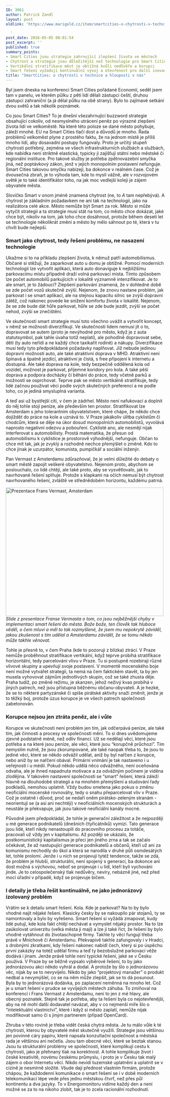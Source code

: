 ```yaml
---
ID: 3061
author: Patrick Zandl
layout: post
oldlink: 'https://www.marigold.cz/item/smartcities-o-chytrosti-v-technice-a-hlouposti-v-nas

  '
post_date: 2016-05-05 08:01:54
post_excerpt: ''
published: true
summary_points:
- Smart Cities jsou strategie zahrnující zlepšení života ve městech
- Chytrost a strategie jsou důležitější než technologie pro Smart Cities
- Vertikální stratifikace měst je obtížná kvůli nedůvěře a korupci
- Smart řešení vyžadují kontinuální vývoj a otevřenost pro další inovace
title: "SmartCities: o chytrosti v technice a hlouposti v nás"
---
```


<p>Byl jsem dneska na konferenci Smart Cities pořádané Economií, seděl jsem tam v panelu, ve kterém půlku z pěti lidí dělali zástupci čeští, druhou zástupci zahraniční (a já dělal půlku na obě strany). Bylo to zajímavé setkání dvou světů a tak několik poznámek. </p>


<!--more-->

<p>Co jsou Smart Cities? To je dnešní všezahrnující buzzword strategie obsahující cokoliv, od nesmyslného utrácení peněz po výrazné zlepšení života lidí ve velkoměstě. Na které této poloze se dané město pohybuje, záleží mnohé. EU na Smart Cities tlačí dost a důvodů je mnoho. Řada problémů velkoměst plyne z prostého faktu, že na jednom místě je příliš mnoho lidí, aby dosavadní postupy fungovaly. Proto je určitý stupeň chytrosti potřebný, zejména ve všech infrastrukturních službách a službách, kde nabídka není striktně elastická, typicky ji zajišťují státní nebo městské či regionální instituce. Pro takové služby je potřeba zpětnovazební smyčka jiná, než poptávkový zákon, jenž v jejich monopolním postavení nefunguje. Smart Cities takovou smyčku nabízejí, ba dokonce v reálném čase. Což je dvousečná zbraň, je to výhoda tam, kde to myslí vážně, ale v rozvojovém světě je to také identifikátor toho, na jak moc vedlejší koleji je zájem obyvatele města.</p>

<p>Slovíčko Smart v onom jméně znamená chytrost (ne, to <em>A</em> tam nepřebývá). A chytrost je základním požadavkem ne ani tak na technologii, jako na realizátora celé akce. Město nemůže být Smart za rok. Město si může vytyčit strategii a ta strategie musí stát na tom, co město chce dokázat, jaké chce být, nikoliv na tom, jak toho chce dosáhnout, protože během deseti let se technologie několikrát změní a město by mělo sáhnout po té, která v tu chvíli bude nejlepší.</p>

<h3>Smart jako chytrost, tedy řešení problému, ne nasazení technologie</h3>
<p>Ukažme si to na příkladu zlepšení života, k němuž patří automobilismus. Občané si stěžují, že zaparkovat auto u domu je obtížné. Pomocí moderních technologií lze vytvořit aplikaci, která auto donaviguje k nejbližšímu parkovacímu místu případně draží volná parkovací místa. Tímto způsobem lze počet automobilů parkujících v lokalitě významně intenzifikovat. Je to ale smart, je to žádoucí? Zlepšení parkování znamená, že v dohledné době se zde počet vozů skutečně zvýší. Nejenom, že znovu nastane problém, jak parkovat i se smart aplikací, ale na stejnou kapacitu silnic se zvýší dopravní zátěž, což nakonec povede ke snížení komfortu života v lokalitě. Nejenom, že se zde bude dát hůře parkovat, hůře se zde bude jezdit, zvýší se počet nehod, zvýší se znečištění.</p>

<p>Ve skutečnosti smart strategie musí toto všechno uvážit a vytvořit koncept, v němž se možnosti diverzifikují. Ve skutečnosti lidem nemusí jít o to, dopravovat se autem (proto je nevýhodné pro město, když je z auta statutsymbol, pak tahle úvaha totiž neplatí), ale pohodlně dopravovat sebe, děti (ty auto neřídí a ne každý chce taxikařit rodině) a nákupy. Diverzifikace musí tedy tyto předpokládané požadavky naplňovat. Již nebude jedinou dopravní možností auto, ale také atraktivní doprava v MHD. Atraktivní není špinavá a špatně jezdící, atraktivní je čistá, s free připojení k internetu a dostupná. Ale také doprava na kole, tedy bezpečně oddělená kola od vozidel, možnost je parkovat, příjemné koridory pro kola. A také pěší doprava a podpora docházky či běhání do práce, tedy včetně parků a možností se osprchovat. Teprve pak se město vertikálně stratifikuje, tedy lidé začnou používat věci podle svých skutečných preferencí a ne podle toho, co je jediná smysluplná varianta.</p>

<p>A teď asi už bystřejší cítí, v čem je zádrhel. Město není nafukovací a doplnit do něj tohle stojí peníze, ale především ten prostor. Stratifikovat lze Amsterdam s jeho tolerantním obyvatelstvem, které chápe, že někdo chce dojíždět do práce na kole a uznává to. V Praze jakákoliv úlitba cyklistům či chodcům, která se děje na úkor dosud monopolních automobilistů, vyvolává naprosto negativní odezvu a pobouření. Cyklisté ano, ale nesmějí nijak interferovat s automobilisty. Prostá matematika, že přesun od automobilismu k cyklistice je prostorově výhodnější, nefunguje. Občan to chce mít tak, jak je zvyklý a rozhodně nechce přemýšlet o změně. Kdo to chce jinak je uzurpátor, komunista, pumpičkář a sociální inženýr.</p>

<p>Pan Vermast z Amsterdamu zdůrazňoval, že je velmi důležité do debaty o smart městě zapojit veškeré obyvatelstvo. Nejenom proto, abychom se poslouchalo, co lidé chtějí, ale také proto, aby se vysvětlovalo, jak to navrhované řešení splňuje. Protože s klapkami na očích nemusí být chytrost navrhovaného řešení, zvláště ve střednědobém horizontu, každému patrná.</p>

<p><img title="IMG_0463.jpg" src="http://www.marigold.cz/wp-content/uploads/IMG_0463.jpg" alt="Prezentace Frans Vermast, Amsterdam" width="500" height="407" border="0" /><br /><em>Slide z presentace Franse Vermasta o tom, co jsou nejběžnější chyby v implementaci smart řešení do města. Bože bože, ten člověk tak hluboce věděl, o čem mluví a měl to tak rozmyšlené, že jsem mu nepokrytě záviděl, jakou zkušenost s tím udělal a Amsterdamu záviděl, že se tomu někdo může takhle věnovat. </em></p>

<p>Tohle je přesně to, v čem Praha (kde to pozoruji z blízka) ztrácí. V Praze nemůže proběhnout stratifikace vertikální, když teprve probíhá stratifikace horizontální, tedy parcelování vlivu v Praze. Tu si postupně rozebírají různé vlivové skupiny a upevňují svoje postavení. V momentě mocenského boje není možné vytvářet strategii, ta nemá na čem faktickém stavět, ta by jen musela vyhovovat zájmům jednotlivých skupin, což se také zhusta děje. Praha tudíž, po změně režimu, je skanzen, jehož neživý kvas probíhá v jiných patrech, než jsou přístupná běžnému občanu-obyvateli. A je hezké, že se to některé partyzánské či spíše pirátské aktivity snaží změnit, jenže je to těžký boj, protože úzus korupce je ve všech patrech společnosti zabetonován.</p>

<h3>Korupce nejsou jen ztráta peněz, ale i vůle</h3>
<p>Korupce ve skutečnosti není problém jen tím, jak odčerpává peníze, ale také tím, jak činnosti a procesy ve společnosti mění. To si dnes uvědomujeme zjevně podstatně méně, než odliv financí. Už se nedělají věci, které jsou potřeba a na které jsou peníze, ale věci, které jsou “korupčně průchozí”. Tím nemyslím nutně, že jsou zkorumpované, ale také naopak třeba to, že jsou to jediné věci, které se někdo odvážil udělat, aniž by byl nařčen z korupce, nebo aniž by se nařčení obával. Primární vnímání je tak nastaveno i u veřejnosti i u médií. Pokud někdo udělá něco odvážného, není oceňována odvaha, ale je ihned napadnuta motivace a za odvážným počinem je viděna zlodějina. V takovém nastavení společnosti se “smart” řešení, která záleží hlavně na dlouhodobé strategii a na mnohém přemýšlení a studování řady podkladů, nemohou uplatnit. Vždy budou smetena jako pokus o změnu neoficiální mocenské rovnováhy, tedy o snahu přeparcelovat vliv v Praze. Což je ostatně i důvod, proč se nedaří oněm pirátsko-zeleným stranám - neorientují se (a asi ani nechtějí) v neoficiálních mocenských strukturách a neustále je překvapuje, jak jsou takové neoficiální kanály mocné.</p>

<p>Původně jsem předpokládal, že tohle je generační záležitost a že nejpozději u mé generace podnikatelů (dnešních čtyřicátníků) vymizí. Tato generace jsou lidé, kteří nikdy nenastoupili do pracovního procesu za totáče, pracovali už vždy jen v kapitalismu. Až později se ukázalo, že postkomunistický kapitalismus je přeci jen jiného zrna a tak se začalo očekávat, že až nastupující generace podnikatelů a občanů, kteří už ani za komunismu nechodily do škol a která se narodila v druhé půli osmdesátých let, tohle prolomí. Jenže i u nich se projevují tytéž tendence, takže se zdá, že problém je hlubší, strukturální, není spojený s generací, ba dokonce ani dost možná s výchovou, neboť se projevuje i u lidí, kteří byli vychováni jinde. Je to celospolečenský tlak nedůvěry, nevíry, nebázně jiné, než před mocí úřadní v případě, když se projevuje bičem.</p>

<h3>I detaily je třeba řešit kontinuálně, ne jako jednorázový izolovaný problém</h3>
<p>Vrátím se k detailu smart řešení. Kola. Kde je parkovat? Na to by bylo vhodné najít nějaké řešení. Klasicky česky by se nakoupilo pár stojanů, ty se namontovaly a bylo by vyřešeno. Smart řešení si vyžádá zmapovat, kudy lidé putují, kde kola fakt chtějí nechávat a vymyslet nějaký prostor. Na to lze zaúkolovat univerzitu (velká města ji mají) a lze jí také říct, že řešení by bylo vhodné vytáhnout do životaschopné firmy. Takhle ty věci fungují třeba právě v Mnichově či Amsterdamu. Překvapivě takhle zafungovaly i v Hradci, s drobnými zkratkami, kdy řešení nakonec nabídl čech, který si po úspěchu první zakázky na totéž udělal firmu a teď ty bezobslužné parkovací věže dodává i jinam. Jenže právě tohle není typické řešení, jaké se v Česku používá. V Praze by se běžně vypsalo výběrové řešení, to by jako jednorázovou akci někdo vyhrál a dodal. A protože by šlo o jednorázovou věc, nijak by se to nevyvíjelo. Nikdo by jako “projektový manažer” o produkt nedbal a nevymýšlel, co se na něm může zlepšit, jak se to dá posunout. Byla by to jednorázová dodávka, po zaplacení neměnná na mnoho let. Což je u smart řešení v prudce se vyvíjejích městech záhuba. To zmiňoval na konferenci i Frans Vermast z Amsterdamu, není to jen z mé hlavy, ale obecný poznatek. Stejně tak je potřeba, aby ta řešení byla co nejotevřenější, aby na ně mohl další dodavatel navázat, aby v co nejmenší míře šlo o “intelektuální vlastnictví”, které i když si město zaplatí, nemůže nijak modifikovat samo či s jiným partnerem (případ OpenCard).</p>

<p>Zhruba v této rovině je třeba vidět česká chytrá města. Je tu málo vůle k té chytrosti, kterou by obyvatelé měst skutečně využili. Strategie jsou většinou jen povinné cáry papíru, které napsala konzultační společnost a městská rada je většinou ani nečetla. Jsou tam obecné věci, které se beztak stanou. Jsou tu strukturální problémy ve společnosti, které komplikují cestu k chytrosti, jako je přehnaný tlak na korektnost. A tohle komplikuje život i české kreativitě, novému českému průmyslu, i proto je v Česku tak malý zájem o obor Internetu věcí. Nikdo nevidí tuzemské uplatnění a uplatnit se v cizině je nesmírně složité. Všude dají přednost vlastním firmám, protože chápou, že každodenní komunikace o smart řešení se i v době moderních telekomunikací lépe vede přes jednu městskou čtvrť, než přes půl kontinentu a dva jazyky. To v Energomonitoru vidíme každý den a není možné se za to na nikoho zlobit, tak je to zcela racionální rozhodnutí.</p>